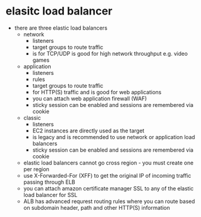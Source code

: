 # elasitc load balancer

- there are three elastic load balancers
  - network
    - listeners
    - target groups to route traffic
    - is for TCP/UDP is good for high network throughput e.g. video games
  - application
    - listeners
    - rules
    - target groups to route traffic
    - for HTTP(S) traffic and is good for web applications
    - you can attach web application firewall (WAF)
    - sticky session can be enabled and sessions are remembered via cookie
  - classic
    - listeners
    - EC2 instances are directly used as the target
    - is legacy and is recommended to use network or application load balancers
    - sticky session can be enabled and sessions are remembered via cookie
  - elastic load balancers cannot go cross region - you must create one per region
  - use X-Forwarded-For (XFF) to get the original IP of incoming traffic passing through ELB
  - you can attach amazon certificate manager SSL to any of the elastic load balancer for SSL
  - ALB has advanced requrest routing rules where you can route based on subdomain header, path and other HTTP(S) information
